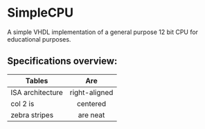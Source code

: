 # SimpleCPU
A simple VHDL implementation of a general purpose 12 bit CPU for educational purposes. 

## Specifications overview:
| Tables        | Are           | 
| ------------- |:-------------:| 
| ISA  architecture      | right-aligned | 
| col 2 is      | centered      |   
| zebra stripes | are neat      |   
